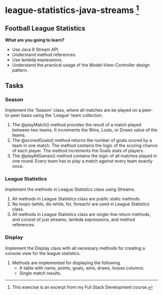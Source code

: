 # league-statistics-java-streams [^1]
## Football League Statistics
**What are you going to learn?**
- Use Java 8 Stream API.
- Understand method references.
- Use lambda expressions.
- Understand the practical usage of the Model-View-Controller design pattern.

## Tasks

### Season
Implement the 'Season' class, where all matches are be played on a peer-to-peer basis using the 'League' team collection.

1. The @playMatch() method provides the result of a match played between two teams. It increments the Wins, Losts, or Draws value of the teams.
2. The @scoredGoals() method returns the number of goals scored by a team in one match. The method contains the logic of the scoring chance of each player. The method increments the Goals stats of players.
3. The @playAllGames() method contains the logic of all matches played in one round. Every team has to play a match against every team exactly once.

### League Statistics
Implement the methods in League Statistics class using Streams.

1. All methods in League Statistics class are public static methods.
2. No loops (while, do-while, for, foreach) are used in League Statistics class.
3. All methods in League Statistics class are single-line return methods, and consist of just streams, lambda expressions, and method references.

### Display
Implement the Display class with all necessary methods for creating a console view for the league statistics.


1. Methods are implemented for displaying the following.
   - A table with name, points, goals, wins, draws, losses columns.
   - Single match results.

[^1]: This exercise is an excerpt from my Full Stack Development course.